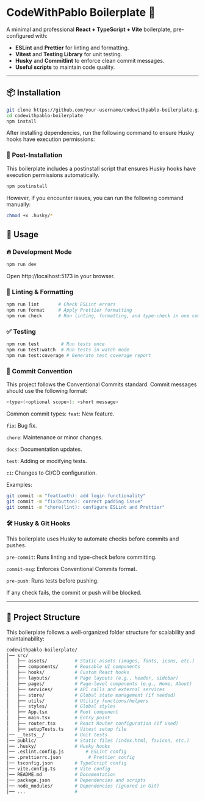 # CodeWithPablo Boilerplate 🚀

A minimal and professional **React + TypeScript + Vite** boilerplate, pre-configured with:

- **ESLint** and **Prettier** for linting and formatting.
- **Vitest** and **Testing Library** for unit testing.
- **Husky** and **Commitlint** to enforce clean commit messages.
- **Useful scripts** to maintain code quality.

---

## 📦 Installation

```sh
git clone https://github.com/your-username/codewithpablo-boilerplate.git
cd codewithpablo-boilerplate
npm install
```

After installing dependencies, run the following command to ensure Husky hooks have execution permissions:

### 🔧 Post-Installation

This boilerplate includes a postinstall script that ensures Husky hooks have execution permissions automatically.

```sh
npm postinstall
```

However, if you encounter issues, you can run the following command manually:

```sh
chmod +x .husky/*
```

## 🚀 Usage

### 🔥 Development Mode

```sh
npm run dev
```

Open http://localhost:5173 in your browser.

### 🔧 Linting & Formatting

```sh
npm run lint       # Check ESLint errors
npm run format     # Apply Prettier formatting
npm run check      # Run linting, formatting, and type-check in one command
```

### ✅ Testing

```sh
npm run test        # Run tests once
npm run test:watch  # Run tests in watch mode
npm run test:coverage # Generate test coverage report
```

### 🔄 Commit Convention

This project follows the Conventional Commits standard.
Commit messages should use the following format:

```sh
<type>(<optional scope>): <short message>
```

Common commit types:
`feat`: New feature.

`fix`: Bug fix.

`chore`: Maintenance or minor changes.

`docs`: Documentation updates.

`test`: Adding or modifying tests.

`ci`: Changes to CI/CD configuration.

Examples:

```sh
git commit -m "feat(auth): add login functionality"
git commit -m "fix(button): correct padding issue"
git commit -m "chore(lint): configure ESLint and Prettier"
```

### 🛠 Husky & Git Hooks

This boilerplate uses Husky to automate checks before commits and pushes.

`pre-commit`: Runs linting and type-check before committing.

`commit-msg`: Enforces Conventional Commits format.

`pre-push`: Runs tests before pushing.

If any check fails, the commit or push will be blocked.

---

## 📂 Project Structure

This boilerplate follows a well-organized folder structure for scalability and maintainability:

```sh
codewithpablo-boilerplate/
│── src/
│   ├── assets/          # Static assets (images, fonts, icons, etc.)
│   ├── components/      # Reusable UI components
│   ├── hooks/           # Custom React hooks
│   ├── layouts/         # Page layouts (e.g., header, sidebar)
│   ├── pages/           # Page-level components (e.g., Home, About)
│   ├── services/        # API calls and external services
│   ├── store/           # Global state management (if needed)
│   ├── utils/           # Utility functions/helpers
│   ├── styles/          # Global styles
│   ├── App.tsx          # Root component
│   ├── main.tsx         # Entry point
│   ├── router.tsx       # React Router configuration (if used)
│   ├── setupTests.ts    # Vitest setup file
│── __tests__/           # Unit tests
│── public/              # Static files (index.html, favicon, etc.)
│── .husky/              # Husky hooks
│── .eslint.config.js        # ESLint config
│── .prettierrc.json          # Prettier config
│── tsconfig.json        # TypeScript config
│── vite.config.ts       # Vite config
│── README.md            # Documentation
│── package.json         # Dependencies and scripts
│── node_modules/        # Dependencies (ignored in Git)
│── ...                  #
```

